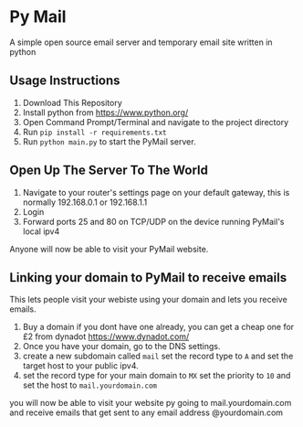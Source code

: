 # Py Mail  
A simple open source email server and temporary email site written in python

## Usage Instructions

1. Download This Repository
2. Install python from https://www.python.org/
3. Open Command Prompt/Terminal and navigate to the project directory
4. Run `pip install -r requirements.txt`
5. Run `python main.py` to start the PyMail server.

## Open Up The Server To The World

1. Navigate to your router's settings page on your default gateway, this is normally 192.168.0.1 or 192.168.1.1
2. Login
3. Forward ports 25 and 80 on TCP/UDP on the device running PyMail's local ipv4

Anyone will now be able to visit your PyMail website.

## Linking your domain to PyMail to receive emails
This lets people visit your webiste using your domain and lets you receive emails.  

1. Buy a domain if you dont have one already, you can get a cheap one for £2 from dynadot https://www.dynadot.com/
2. Once you have your domain, go to the DNS settings.
3. create a new subdomain called `mail` set the record type to `A` and set the target host to your public ipv4.
4. set the record type for your main domain to `MX` set the priority to `10` and set the host to `mail.yourdomain.com`

you will now be able to visit your website py going to mail.yourdomain.com and receive emails that get sent to any email address @yourdomain.com
